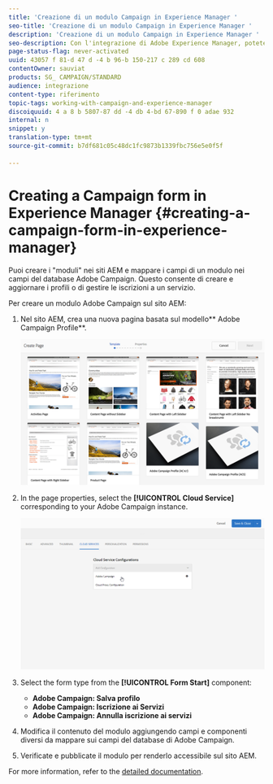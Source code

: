 ```yaml
---
title: 'Creazione di un modulo Campaign in Experience Manager '
seo-title: 'Creazione di un modulo Campaign in Experience Manager '
description: 'Creazione di un modulo Campaign in Experience Manager '
seo-description: Con l'integrazione di Adobe Experience Manager, potete creare moduli direttamente in AEM per creare e aggiornare profili o gestire iscrizioni.
page-status-flag: never-activated
uuid: 43057 f 81-d 47 d -4 b 96-b 150-217 c 289 cd 608
contentOwner: sauviat
products: SG_ CAMPAIGN/STANDARD
audience: integrazione
content-type: riferimento
topic-tags: working-with-campaign-and-experience-manager
discoiquuid: 4 a 8 b 5807-87 dd -4 db 4-bd 67-890 f 0 adae 932
internal: n
snippet: y
translation-type: tm+mt
source-git-commit: b7df681c05c48dc1fc9873b1339fbc756e5e0f5f

---
```



# Creating a Campaign form in Experience Manager {#creating-a-campaign-form-in-experience-manager}

Puoi creare i "moduli" nei siti AEM e mappare i campi di un modulo nei campi del database Adobe Campaign. Questo consente di creare e aggiornare i profili o di gestire le iscrizioni a un servizio.

Per creare un modulo Adobe Campaign sul sito AEM:

1. Nel sito AEM, crea una nuova pagina basata sul modello** Adobe Campaign Profile**.

   ![](assets/aem_content_forms.png)

1. In the page properties, select the **[!UICONTROL Cloud Service]** corresponding to your Adobe Campaign instance.

   ![](assets/aem_content_forms_2.png)

1. Select the form type from the **[!UICONTROL Form Start]** component:

   * **Adobe Campaign: Salva profilo**
   * **Adobe Campaign: Iscrizione ai Servizi**
   * **Adobe Campaign: Annulla iscrizione ai servizi**

1. Modifica il contenuto del modulo aggiungendo campi e componenti diversi da mappare sui campi del database di Adobe Campaign.
1. Verificate e pubblicate il modulo per renderlo accessibile sul sito AEM.

For more information, refer to the [detailed documentation](https://docs.adobe.com/docs/en/aem/6-2/author/personalization/adobe-campaign/adobe-campaign-forms.html).
